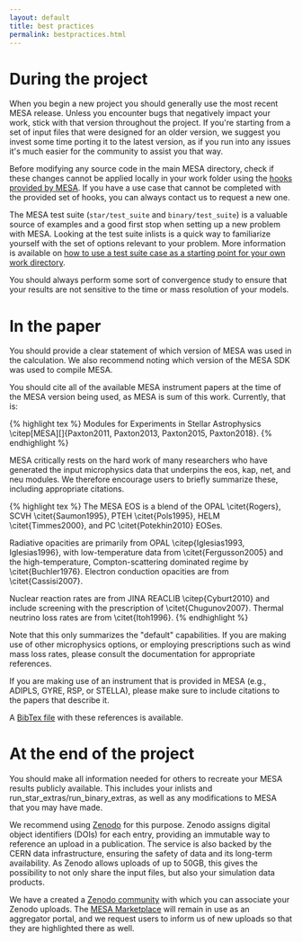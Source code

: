 ```yaml
---
layout: default
title: best practices
permalink: bestpractices.html
---
```


# During the project

When you begin a new project you should generally use the most recent
MESA release.  Unless you encounter bugs that negatively impact your
work, stick with that version throughout the project.  If you're
starting from a set of input files that were designed for an older
version, we suggest you invest some time porting it to the latest
version, as if you run into any issues it's much easier for the
community to assist you that way.

Before modifying any source code in the main MESA directory, check if
these changes cannot be applied locally in your work folder using the
[hooks provided by MESA][hooks]. If you have a
use case that cannot be completed with the provided set of hooks, you
can always contact us to request a new one.

[hooks]:run_star_extras.html

The MESA test suite (`star/test_suite` and `binary/test_suite`) is a
valuable source of examples and a good first stop when setting up a
new problem with MESA.  Looking at the test suite inlists is a quick
way to familiarize yourself with the set of options relevant to your
problem.  More information is available on [how to use a test suite
case as a starting point for your own work directory][how].

[how]: starting.html#the-test-suite-as-a-source-of-examples

You should always perform some sort of convergence study to ensure
that your results are not sensitive to the time or mass resolution of
your models.


# In the paper

You should provide a clear statement of which version of MESA was used
in the calculation.  We also recommend noting which version of the
MESA SDK was used to compile MESA.


You should cite all of the available MESA instrument papers at the
time of the MESA version being used, as MESA is sum of this work.
Currently, that is:

{% highlight tex %}
Modules for Experiments in Stellar Astrophysics
\citep[MESA][]{Paxton2011, Paxton2013, Paxton2015, Paxton2018}.
{% endhighlight %}

MESA critically rests on the hard work of many researchers who have
generated the input microphysics data that underpins the eos, kap,
net, and neu modules.  We therefore encourage users to briefly
summarize these, including appropriate citations.

{% highlight tex %}
The MESA EOS is a blend of the OPAL \citet{Rogers}, SCVH
\citet{Saumon1995}, PTEH \citet{Pols1995}, HELM
\citet{Timmes2000}, and PC \citet{Potekhin2010} EOSes.

Radiative opacities are primarily from OPAL \citep{Iglesias1993,
Iglesias1996}, with low-temperature data from \citet{Fergusson2005}
and the high-temperature, Compton-scattering dominated regime by
\citet{Buchler1976}.  Electron conduction opacities are from
\citet{Cassisi2007}.

Nuclear reaction rates are from JINA REACLIB \citep{Cyburt2010} and
include screening with the prescription of \citet{Chugunov2007}.
Thermal neutrino loss rates are from \citet{Itoh1996}.
{% endhighlight %}

Note that this only summarizes the "default" capabilities.  If you are
making use of other microphysics options, or employing prescriptions
such as wind mass loss rates, please consult the documentation for
appropriate references.


If you are making use of an instrument that is provided in MESA (e.g.,
ADIPLS, GYRE, RSP, or STELLA), please make sure to include citations
to the papers that describe it.


A [BibTex file](assets/mesa.bib) with these references is available.



# At the end of the project

You should make all information needed for others to recreate your
MESA results publicly available.  This includes your inlists and
run\_star\_extras/run\_binary\_extras, as well as any modifications to
MESA that you may have made.

We recommend using [Zenodo](http://about.zenodo.org/) for this
purpose.  Zenodo assigns digital object identifiers (DOIs) for each
entry, providing an immutable way to reference an upload in a
publication. The service is also backed by the CERN data
infrastructure, ensuring the safety of data and its long-term
availability.  As Zenodo allows uploads of up to 50GB, this gives the
possibility to not only share the input files, but also
your simulation data products.

We have a created a [Zenodo
community](https://zenodo.org/communities/mesa/) with which you can
associate your Zenodo uploads. The [MESA Marketplace](mesastar.org)
will remain in use as an aggregator portal, and we request users to
inform us of new uploads so that they are highlighted there as well.
